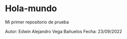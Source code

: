 # Hola-mundo
Mi primer repositorio de prueba

Autor: Edwin Alejandro Vega Bañuelos
Fecha: 23/09/2022
